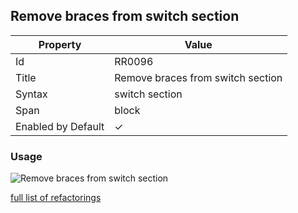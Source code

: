 ## Remove braces from switch section

| Property           | Value                             |
| ------------------ | --------------------------------- |
| Id                 | RR0096                            |
| Title              | Remove braces from switch section |
| Syntax             | switch section                    |
| Span               | block                             |
| Enabled by Default | &#x2713;                          |

### Usage

![Remove braces from switch section](../../images/refactorings/RemoveBracesFromSwitchSection.png)

[full list of refactorings](Refactorings.md)